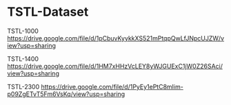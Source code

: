 # TSTL-Dataset

TSTL-1000
https://drive.google.com/file/d/1pCbuvKyykkXS521mPtqpQwLfJNpcUJZW/view?usp=sharing

TSTL-1400
https://drive.google.com/file/d/1HM7xHHzVcLEY8yWJGUExC1jW0Z26SAci/view?usp=sharing

TSTL-2300
https://drive.google.com/file/d/1PyEy1ePtC8mIim-p09ZgETvT5Fm6VsKq/view?usp=sharing
